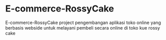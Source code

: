 # E-commerce-RossyCake
E-commerce-RossyCake project pengembangan aplikasi toko online yang berbasis webside untuk melayani pembeli secara online di toko kue rossy cake 
